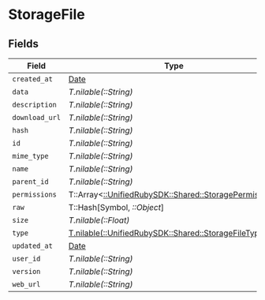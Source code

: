 # StorageFile


## Fields

| Field                                                                                             | Type                                                                                              | Required                                                                                          | Description                                                                                       |
| ------------------------------------------------------------------------------------------------- | ------------------------------------------------------------------------------------------------- | ------------------------------------------------------------------------------------------------- | ------------------------------------------------------------------------------------------------- |
| `created_at`                                                                                      | [Date](https://ruby-doc.org/stdlib-2.6.1/libdoc/date/rdoc/Date.html)                              | :heavy_minus_sign:                                                                                | N/A                                                                                               |
| `data`                                                                                            | *T.nilable(::String)*                                                                             | :heavy_minus_sign:                                                                                | N/A                                                                                               |
| `description`                                                                                     | *T.nilable(::String)*                                                                             | :heavy_minus_sign:                                                                                | N/A                                                                                               |
| `download_url`                                                                                    | *T.nilable(::String)*                                                                             | :heavy_minus_sign:                                                                                | N/A                                                                                               |
| `hash`                                                                                            | *T.nilable(::String)*                                                                             | :heavy_minus_sign:                                                                                | N/A                                                                                               |
| `id`                                                                                              | *T.nilable(::String)*                                                                             | :heavy_minus_sign:                                                                                | N/A                                                                                               |
| `mime_type`                                                                                       | *T.nilable(::String)*                                                                             | :heavy_minus_sign:                                                                                | N/A                                                                                               |
| `name`                                                                                            | *T.nilable(::String)*                                                                             | :heavy_minus_sign:                                                                                | N/A                                                                                               |
| `parent_id`                                                                                       | *T.nilable(::String)*                                                                             | :heavy_minus_sign:                                                                                | N/A                                                                                               |
| `permissions`                                                                                     | T::Array<[::UnifiedRubySDK::Shared::StoragePermission](../../models/shared/storagepermission.md)> | :heavy_minus_sign:                                                                                | N/A                                                                                               |
| `raw`                                                                                             | T::Hash[Symbol, *::Object*]                                                                       | :heavy_minus_sign:                                                                                | N/A                                                                                               |
| `size`                                                                                            | *T.nilable(::Float)*                                                                              | :heavy_minus_sign:                                                                                | N/A                                                                                               |
| `type`                                                                                            | [T.nilable(::UnifiedRubySDK::Shared::StorageFileType)](../../models/shared/storagefiletype.md)    | :heavy_minus_sign:                                                                                | N/A                                                                                               |
| `updated_at`                                                                                      | [Date](https://ruby-doc.org/stdlib-2.6.1/libdoc/date/rdoc/Date.html)                              | :heavy_minus_sign:                                                                                | N/A                                                                                               |
| `user_id`                                                                                         | *T.nilable(::String)*                                                                             | :heavy_minus_sign:                                                                                | N/A                                                                                               |
| `version`                                                                                         | *T.nilable(::String)*                                                                             | :heavy_minus_sign:                                                                                | N/A                                                                                               |
| `web_url`                                                                                         | *T.nilable(::String)*                                                                             | :heavy_minus_sign:                                                                                | N/A                                                                                               |